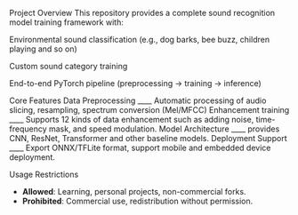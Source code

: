 Project Overview
This repository provides a complete sound recognition model training framework with:

Environmental sound classification (e.g., dog barks, bee buzz, children playing and so on)

Custom sound category training

End-to-end PyTorch pipeline (preprocessing → training → inference)

Core Features
Data Preprocessing ____ Automatic processing of audio slicing, resampling, spectrum conversion (Mel/MFCC)
Enhancement training ____ Supports 12 kinds of data enhancement such as adding noise, time-frequency mask, and speed modulation.
Model Architecture ____ provides CNN, ResNet, Transformer and other baseline models.
Deployment Support ____ Export ONNX/TFLite format, support mobile and embedded device deployment.

Usage Restrictions
-  **Allowed**: Learning, personal projects, non-commercial forks.  
-  **Prohibited**: Commercial use, redistribution without permission.  
